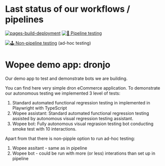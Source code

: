 # Last status of our workflows / pipelines

[![pages-build-deployment](https://github.com/autonomous-testing/dronjo/actions/workflows/pages/pages-build-deployment/badge.svg)](https://github.com/autonomous-testing/dronjo/actions/workflows/pages/pages-build-deployment)
[![🚀 Pipeline testing](https://github.com/autonomous-testing/dronjo/actions/workflows/pipeline-test.yml/badge.svg)](https://github.com/autonomous-testing/dronjo/actions/workflows/pipeline-test.yml)

[![🕹 Non-pipeline testing](https://github.com/autonomous-testing/dronjo/actions/workflows/non-pipeline-test.yml/badge.svg)](https://github.com/autonomous-testing/dronjo/actions/workflows/non-pipeline-test.yml)
(ad-hoc testing)

# Wopee demo app: dronjo

Our demo app to test and demonstrate bots we are building. 

You can find here very simple dron eCommerce application. To demonstrate our autonomous testing we implemented 3 level of tests:
1. Standard automated functional regression testing in implemented in Playwright with TypeScript 
2. Wopee assistant: Standard automated functional regression testing assisted by autonomous visual regression testing assistant.
3. Wopee bot: Fully autonomous visual regrasion testing bot conducting smoke test with 10 interactions.

Apart from that there is non-pipple option to run ad-hoc testing:
1. Wopee assitant - same as in pipeline
2. Wopee bot - could be run with more (or less) interations than set up in pipeline

